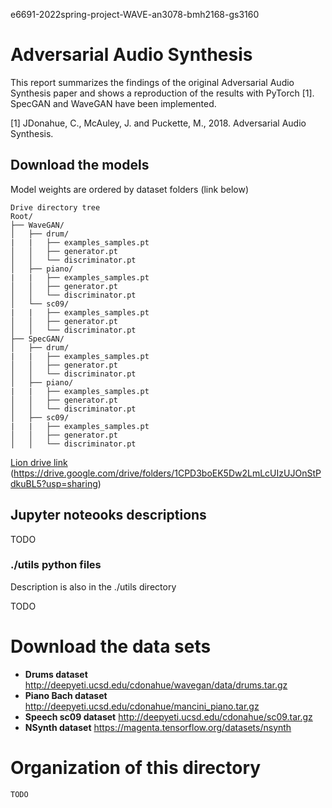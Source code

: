 e6691-2022spring-project-WAVE-an3078-bmh2168-gs3160
# Adversarial Audio Synthesis
This report summarizes the findings of the original Adversarial Audio Synthesis paper and shows a reproduction of the results with PyTorch [1]. SpecGAN and WaveGAN have been implemented.

[1] JDonahue, C., McAuley, J. and Puckette, M., 2018. Adversarial Audio Synthesis. 
## Download the models
Model weights are ordered by dataset folders (link below) 
```
Drive directory tree
Root/
├── WaveGAN/
│   ├── drum/
|   |   ├── examples_samples.pt
│   │   ├── generator.pt
│   │   └── discriminator.pt
│   ├── piano/
|   |   ├── examples_samples.pt
│   │   ├── generator.pt
│   │   └── discriminator.pt
│   └── sc09/
|   |   ├── examples_samples.pt
│   │   ├── generator.pt
│   │   └── discriminator.pt
├── SpecGAN/
│   ├── drum/
|   |   ├── examples_samples.pt
│   │   ├── generator.pt
│   │   └── discriminator.pt
│   ├── piano/
|   |   ├── examples_samples.pt
│   │   ├── generator.pt
│   │   └── discriminator.pt
│   ├── sc09/
|   |   ├── examples_samples.pt
│   │   ├── generator.pt
│   │   └── discriminator.pt
```
[Lion drive link](https://drive.google.com/drive/folders/1CPD3boEK5Dw2LmLcUIzUJOnStPdkuBL5?usp=sharing)
(https://drive.google.com/drive/folders/1CPD3boEK5Dw2LmLcUIzUJOnStPdkuBL5?usp=sharing)


## Jupyter noteooks descriptions
 TODO

### ./utils python files

Description is also in the ./utils directory 

TODO



# Download the data sets
- **Drums dataset** http://deepyeti.ucsd.edu/cdonahue/wavegan/data/drums.tar.gz
- **Piano Bach dataset** http://deepyeti.ucsd.edu/cdonahue/mancini_piano.tar.gz
- **Speech sc09 dataset** http://deepyeti.ucsd.edu/cdonahue/sc09.tar.gz
- **NSynth dataset** https://magenta.tensorflow.org/datasets/nsynth

# Organization of this directory

```
TODO
```


